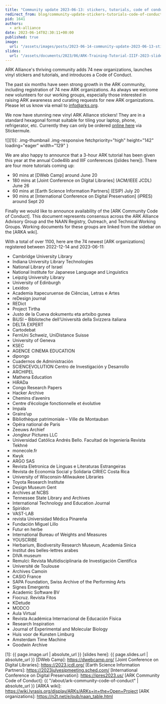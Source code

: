 ```yaml
---
title: "Community update 2023-06-13: stickers, tutorials, code of conduct"
redirect_from: blog/community-update-stickers-tutorials-code-of-conduct/
pid: 1641
authors:
  - ark-alliance
date: 2023-06-14T02:30:11+00:00
published: true
image:
  url: "/assets/images/posts/2023-06-14-community-update-2023-06-13-stickers-tutorials-code-of-conduct/arka-vinyl-sticker.png"
slides:
  url: "/assets/documents/2023/06/ARK-Training-Tutorial-IIIF-2023-slides.pdf"
---
```


ARK Alliance's thriving community adds 74 new organizations, launches vinyl
stickers and tutorials, and introduces a Code of Conduct.

<!--more-->

The past six months have seen strong growth in the ARK community, including
registration of 74 new ARK organizations. As always we welcome new volunteers
for our working groups, especially those interested in raising ARK awareness
and curating requests for new ARK organizations. Please let us know via email
to info@arks.org.

We now have stunning new vinyl ARK Alliance stickers! They are in a standard
hexagonal format suitable for tiling your laptop, phone, refrigerator, etc.
Currently they can only be ordered [online here] via Stickermule.

![][1]{: .img-thumbnail .img-responsive fetchpriority="high" height="142" loading="eager" width="129" }

We are also happy to announce that a 3-hour ARK tutorial has been given this
year at the annual Code4lib and IIIF conferences ([slides here]). There are
four more tutorials coming up:

-   90 mins at [DWeb Camp] around June 20
-   180 mins at [Joint Conference on Digital Libraries] (ACM/IEEE JCDL) June
    26
-   60 mins at [Earth Science Information Partners] (ESIP) July 20
-   90 mins at [International Conference on Digital Preservation] (iPRES)
    around Sept 20

Finally we would like to announce availability of the [ARK Community Code of
Conduct]. This document represents consensus across the ARK Alliance Advisory
Group and the NAAN Registry, Outreach, and Technical Working Groups. Working
documents for these groups are linked from the sidebar on the [ARKA wiki].

With a total of over 1100, here are the 74 newest [ARK organizations]
registered between 2022-12-14 and 2023-06-11:

-   Cambridge University Library
-   Indiana University Library Technologies
-   National Library of Israel
-   National Institute for Japanese Language and Linguistics
-   Leipzig University Library
-   University of Edinburgh
-   Lexidoo
-   Academia Itapecuruense de Ciências, Letras e Artes
-   reDesign journal
-   REDict
-   Project Tirtha
-   Justo de la Cueva dokumentu eta artxibo gunea
-   BiUSI – Biblioteche dell’Università della Svizzera italiana
-   DELTA EXPERT
-   Cartodebat
-   FernUni Schweiz, UniDistance Suisse
-   University of Geneva
-   KSEC
-   AGENCE CINEMA EDUCATION
-   dipongo
-   Cuadernos de Administración
-   SCIENCEVOLUTION Centro de Investigación y Desarrollo
-   ARCHIPEL
-   Mathena Education
-   HiRADa
-   Congo Research Papers
-   Hacker Archive
-   Chemins d’avenirs
-   Centre d’écologie fonctionnelle et évolutive
-   Impala
-   Grains’up
-   Bibliothèque patrimoniale – Ville de Montauban
-   Opéra national de Paris
-   Zeeuws Archief
-   Jongleur Pictures LLC
-   Universidad Católica Andrés Bello. Facultad de Ingeniería Revista Tekhné
-   monecole.fr
-   Kwyk
-   ARGO SAS
-   Revista Eletronica de Linguas e Literaturas Estrangeiras
-   Revista de Economía Social y Solidaria CIRIEC Costa Rica
-   University of Wisconsin-Milwaukee Libraries
-   Toyota Research Institute
-   Design Museum Gent
-   Archives at NCBS
-   Tennessee State Library and Archives
-   International Technology and Education Journal
-   Spiridon
-   VAST-LAB
-   revista Universidad Médica Pinareña
-   Fundación Miguel Lillo
-   Futur en herbe
-   International Bureau of Weights and Measures
-   YOUSCRIBE
-   Herbarium, Biodiversity Research Museum, Academia Sinica
-   Institut des belles-lettres arabes
-   DIVA museum
-   Remulci: Revista Multidisciplinaria de Investigación Científica
-   Université de Toulouse
-   Archives Camoin
-   CASIO France
-   SAPA Foundation, Swiss Archive of the Performing Arts
-   Signes Emergents
-   Academic Software BV
-   Fiocruz. Revista Fitos
-   KDetude
-   MODCO
-   Aula Virtual
-   Revista Académica Internacional de Educación Física
-   Research Inspiration
-   Journal of Experimental and Molecular Biology
-   Huis voor de Kunsten Limburg
-   Amsterdam Time Machine
-   Goodwin Archive

[online here]: https://www.stickermule.com/item/2421090c47beca439dbded424879d2e6
[1]: {{ page.image.url | absolute_url }}
[slides here]: {{ page.slides.url | absolute_url }}
[DWeb Camp]: https://dwebcamp.org/
[Joint Conference on Digital Libraries]: https://2023.jcdl.org/
[Earth Science Information Partners]: https://2023julyesipmeeting.sched.com/
[International Conference on Digital Preservation]: https://ipres2023.us/
[ARK Community Code of Conduct]: {{ "/about/ark-community-code-of-conduct" | absolute_url }}
[ARKA wiki]: https://wiki.lyrasis.org/display/ARKs/ARKs+in+the+Open+Project
[ARK organizations]: https://n2t.net/e/pub/naan_table.html
